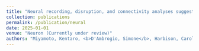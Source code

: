 ```yaml
---
title: "Neural recording, disruption, and connectivity analyses suggest an origin for metacognition in evidence accumulation mechanisms in primate ventral prefrontal cortex"
collection: publications
permalink: /publication/neural
date: 2025-01-01
venue: "Neuron (Currently under review)"
authors: "Miyamoto, Kentaro, <b>D'Ambrogio, Simone</b>, Harbison, Caroline, Eichert, Nicole, Schüffelgen, Urs, Emberton, Andrew, Salet, Jerome, Mars, Rogier, Khalighinejad, Nima, Matthew, Rushworth"
---
```

